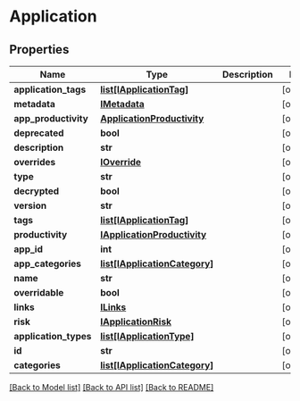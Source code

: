 # Application

## Properties
Name | Type | Description | Notes
------------ | ------------- | ------------- | -------------
**application_tags** | [**list[IApplicationTag]**](IApplicationTag.md) |  | [optional] 
**metadata** | [**IMetadata**](IMetadata.md) |  | [optional] 
**app_productivity** | [**ApplicationProductivity**](ApplicationProductivity.md) |  | [optional] 
**deprecated** | **bool** |  | [optional] 
**description** | **str** |  | [optional] 
**overrides** | [**IOverride**](IOverride.md) |  | [optional] 
**type** | **str** |  | [optional] 
**decrypted** | **bool** |  | [optional] 
**version** | **str** |  | [optional] 
**tags** | [**list[IApplicationTag]**](IApplicationTag.md) |  | [optional] 
**productivity** | [**IApplicationProductivity**](IApplicationProductivity.md) |  | [optional] 
**app_id** | **int** |  | [optional] 
**app_categories** | [**list[IApplicationCategory]**](IApplicationCategory.md) |  | [optional] 
**name** | **str** |  | [optional] 
**overridable** | **bool** |  | [optional] 
**links** | [**ILinks**](ILinks.md) |  | [optional] 
**risk** | [**IApplicationRisk**](IApplicationRisk.md) |  | [optional] 
**application_types** | [**list[IApplicationType]**](IApplicationType.md) |  | [optional] 
**id** | **str** |  | [optional] 
**categories** | [**list[IApplicationCategory]**](IApplicationCategory.md) |  | [optional] 

[[Back to Model list]](../README.md#documentation-for-models) [[Back to API list]](../README.md#documentation-for-api-endpoints) [[Back to README]](../README.md)


